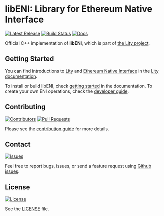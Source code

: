 libENI: Library for Ethereum Native Interface
=============================================

[![Latest Release](https://img.shields.io/github/release-date/second-state/libeni.svg)](https://github.com/second-state/libeni/releases)
[![Build Status](https://img.shields.io/travis/second-state/libeni.svg)](https://travis-ci.org/second-state/libeni)
[![Docs](https://img.shields.io/readthedocs/lity.svg)](http://lity.readthedocs.io/projects/libeni/)

Official C++ implementation of **libENI**,
which is part of [the Lity project][Lity].

## Getting Started

You can find introductions to [Lity][Lity] and [Ethereum Native Interface][ENI]
in the [Lity documentation](http://lity.readthedocs.io/).

[Lity]: https://github.com/second-state/lity
[ENI]: https://github.com/second-state/libeni

To install or build libENI, check [getting started][ENI-GS] in the documentation.
To create your own ENI operations, check the [developer guide][ENI-DG].

[ENI-GS]: https://libeni.readthedocs.io/en/latest/getting-started.html
[ENI-DG]: https://libeni.readthedocs.io/en/latest/developer-guide.html

## Contributing

[![Contributors](https://img.shields.io/github/contributors/second-state/libeni.svg)](https://github.com/second-state/libeni/graphs/contributors)
[![Pull Requests](https://img.shields.io/github/issues-pr/second-state/libeni.svg)](https://github.com/second-state/libeni/pulls)

Please see the [contribution guide](docs/contributing.rst) for more details.

## Contact

[![Issues](https://img.shields.io/github/issues/second-state/libeni.svg)](https://github.com/second-state/libeni/issues)

Feel free to report bugs, issues, or send a feature request using [Github issues](https://github.com/second-state/libeni/issues).

## License

[![License](https://img.shields.io/github/license/second-state/libeni.svg)](https://www.gnu.org/licenses/lgpl-3.0.en.html)

See the [LICENSE](LICENSE) file.
